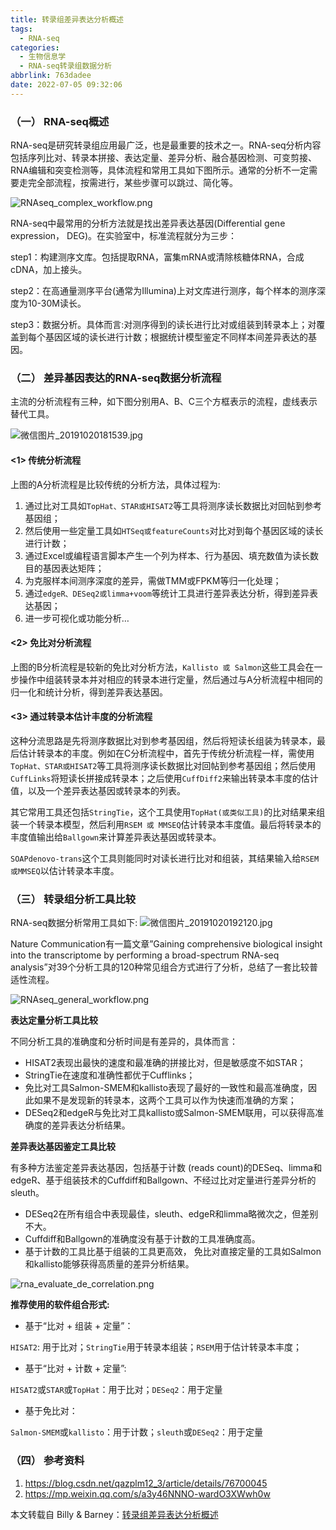 ```yaml
---
title: 转录组差异表达分析概述
tags:
  - RNA-seq
categories:
  - 生物信息学
  - RNA-seq转录组数据分析
abbrlink: 763dadee
date: 2022-07-05 09:32:06
---
```



### （一） RNA-seq概述

RNA-seq是研究转录组应用最广泛，也是最重要的技术之一。RNA-seq分析内容包括序列比对、转录本拼接、表达定量、差异分析、融合基因检测、可变剪接、RNA编辑和突变检测等，具体流程和常用工具如下图所示。通常的分析不一定需要走完全部流程，按需进行，某些步骤可以跳过、简化等。



<!-- more -->





![RNAseq_complex_workflow.png](https://vip2.loli.io/2022/07/10/12OtUN5RwzmdvPb.png)

RNA-seq中最常用的分析方法就是找出差异表达基因(Differential gene expression， DEG)。在实验室中，标准流程就分为三步：

step1：构建测序文库。包括提取RNA，富集mRNA或清除核糖体RNA，合成cDNA，加上接头。

step2：在高通量测序平台(通常为Illumina)上对文库进行测序，每个样本的测序深度为10-30M读长。

step3：数据分析。具体而言:对测序得到的读长进行比对或组装到转录本上；对覆盖到每个基因区域的读长进行计数；根据统计模型鉴定不同样本间差异表达的基因。

### （二） 差异基因表达的RNA-seq数据分析流程

主流的分析流程有三种，如下图分别用A、B、C三个方框表示的流程，虚线表示替代工具。

![微信图片_20191020181539.jpg](https://vip2.loli.io/2022/07/10/fUpJVhOtR4kblTx.jpg)

#### <1> 传统分析流程

上图的A分析流程是比较传统的分析方法，具体过程为:

1. 通过比对工具如`TopHat、STAR或HISAT2`等工具将测序读长数据比对回帖到参考基因组；
2. 然后使用一些定量工具如`HTSeq或featureCounts`对比对到每个基因区域的读长进行计数；
3. 通过Excel或编程语言脚本产生一个列为样本、行为基因、填充数值为读长数目的基因表达矩阵；
4. 为克服样本间测序深度的差异，需做TMM或FPKM等归一化处理；
5. 通过`edgeR、DESeq2或limma+voom`等统计工具进行差异表达分析，得到差异表达基因；
6. 进一步可视化或功能分析…

#### <2> 免比对分析流程

上图的B分析流程是较新的免比对分析方法，`Kallisto 或 Salmon`这些工具会在一步操作中组装转录本并对相应的转录本进行定量，然后通过与A分析流程中相同的归一化和统计分析，得到差异表达基因。

#### <3> 通过转录本估计丰度的分析流程

这种分流思路是先将测序数据比对到参考基因组，然后将短读长组装为转录本，最后估计转录本的丰度。例如在C分析流程中，首先于传统分析流程一样，需使用`TopHat、STAR或HISAT2`等工具将测序读长数据比对回帖到参考基因组；然后使用`CuffLinks`将短读长拼接成转录本；之后使用`CuffDiff2`来输出转录本丰度的估计值，以及一个差异表达基因或转录本的列表。

其它常用工具还包括`StringTie`，这个工具使用`TopHat(或类似工具)`的比对结果来组装一个转录本模型，然后利用`RSEM 或 MMSEQ`估计转录本丰度值。最后将转录本的丰度值输出给`Ballgown`来计算差异表达基因或转录本。

`SOAPdenovo-trans`这个工具则能同时对读长进行比对和组装，其结果输入给`RSEM或MMSEQ`以估计转录本丰度。

### （三） 转录组分析工具比较

RNA-seq数据分析常用工具如下:
![微信图片_20191020192120.jpg](https://vip2.loli.io/2022/07/10/lPCpToEhNGwMKxV.jpg)

Nature Communication有一篇文章”Gaining comprehensive biological insight into the transcriptome by performing a broad-spectrum RNA-seq analysis”对39个分析工具的120种常见组合方式进行了分析，总结了一套比较普适性流程。

![RNAseq_general_workflow.png](https://vip2.loli.io/2022/07/10/X4U5kvYtfyIGSie.png)

**表达定量分析工具比较**

不同分析工具的准确度和分析时间是有差异的，具体而言：

- HISAT2表现出最快的速度和最准确的拼接比对，但是敏感度不如STAR；
- StringTie在速度和准确性都优于Cufflinks；
- 免比对工具Salmon-SMEM和kallisto表现了最好的一致性和最高准确度，因此如果不是发现新的转录本，这两个工具可以作为快速而准确的方案；
- DESeq2和edgeR与免比对工具kallisto或Salmon-SMEM联用，可以获得高准确度的差异表达分析结果。

**差异表达基因鉴定工具比较**

有多种方法鉴定差异表达基因，包括基于计数 (reads count)的DESeq、limma和edgeR、基于组装技术的Cuffdiff和Ballgown、不经过比对定量进行差异分析的sleuth。

- DESeq2在所有组合中表现最佳，sleuth、edgeR和limma略微次之，但差别不大。
- Cuffdiff和Ballgown的准确度没有基于计数的工具准确度高。
- 基于计数的工具比基于组装的工具更高效， 免比对直接定量的工具如Salmon和kallisto能够获得高质量的差异分析结果。

![rna_evaluate_de_correlation.png](https://i.loli.net/2019/10/20/Sa7Be5VP1YKATxz.png)

**推荐使用的软件组合形式:**

- 基于“比对 + 组装 + 定量”：

`HISAT2`: 用于比对；`StringTie`用于转录本组装；`RSEM`用于估计转录本丰度；

- 基于“比对 + 计数 + 定量”:

`HISAT2`或`STAR`或`TopHat`：用于比对；`DESeq2`：用于定量

- 基于免比对：

`Salmon-SMEM`或`kallisto`：用于计数；`sleuth`或`DESeq2`：用于定量

### （四） 参考资料

1. https://blog.csdn.net/qazplm12_3/article/details/76700045
2. https://mp.weixin.qq.com/s/a3y46NNNO-wardO3XWwh0w



本文转载自 Billy & Barney：[转录组差异表达分析概述](https://liangbilin.github.io/2019/09/01/Billy--%E8%BD%AC%E5%BD%95%E7%BB%84%E5%B7%AE%E5%BC%82%E8%A1%A8%E8%BE%BE%E5%88%86%E6%9E%90%E6%A6%82%E8%BF%B0/)